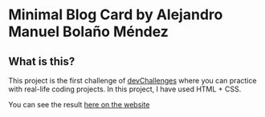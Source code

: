 # Minimal Blog Card by Alejandro Manuel Bolaño Méndez

## What is this?

This project is the first challenge of [devChallenges](https://devchallenges.io/) where you can practice with real-life coding projects.
In this project, I have used HTML + CSS.

You can see the result [here on the website](https://alejandrobolano.github.io/responsive-web-starter-main/)
